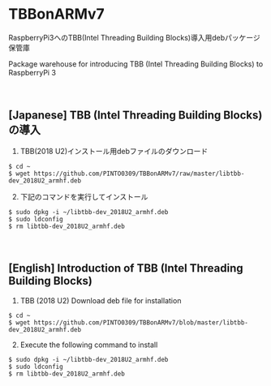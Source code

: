# TBBonARMv7
RaspberryPi3へのTBB(Intel Threading Building Blocks)導入用debパッケージ保管庫

Package warehouse for introducing TBB (Intel Threading Building Blocks) to RaspberryPi 3

　

## [Japanese] TBB (Intel Threading Building Blocks)の導入

1. TBB(2018 U2)インストール用debファイルのダウンロード

```
$ cd ~
$ wget https://github.com/PINTO0309/TBBonARMv7/raw/master/libtbb-dev_2018U2_armhf.deb
```

2. 下記のコマンドを実行してインストール

```
$ sudo dpkg -i ~/libtbb-dev_2018U2_armhf.deb
$ sudo ldconfig
$ rm libtbb-dev_2018U2_armhf.deb
```

　
## [English] Introduction of TBB (Intel Threading Building Blocks)

1. TBB (2018 U2) Download deb file for installation

```
$ cd ~
$ wget https://github.com/PINTO0309/TBBonARMv7/blob/master/libtbb-dev_2018U2_armhf.deb
```

2. Execute the following command to install

```
$ sudo dpkg -i ~/libtbb-dev_2018U2_armhf.deb
$ sudo ldconfig
$ rm libtbb-dev_2018U2_armhf.deb
```
